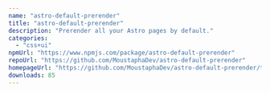 ```yaml
---
name: "astro-default-prerender"
title: "astro-default-prerender"
description: "Prerender all your Astro pages by default."
categories:
  - "css+ui"
npmUrl: "https://www.npmjs.com/package/astro-default-prerender"
repoUrl: "https://github.com/MoustaphaDev/astro-default-prerender"
homepageUrl: "https://github.com/MoustaphaDev/astro-default-prerender/tree/main/packages/integration/README.md"
downloads: 85
---
```

